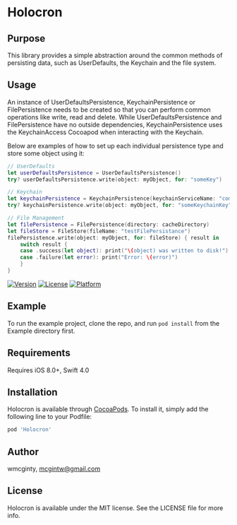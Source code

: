 # Holocron

## Purpose
This library provides a simple abstraction around the common methods of persisting data, such as UserDefaults,  the Keychain and the file system.

## Usage
An instance of UserDefaultsPersistence, KeychainPersistence or FilePersistence needs to be created so that you can perform common operations like write, read and delete. While UserDefaultsPersistence and FilePersistence have no outside dependencies, KeychainPersistence uses the KeychainAccess Cocoapod when interacting with the Keychain.

Below are examples of how to set up each individual persistence type and store some object using it:

``` swift
// UserDefaults
let userDefaultsPersistence = UserDefaultsPersistence()
try? userDefaultsPersistence.write(object: myObject, for: "someKey")
```

``` swift
// Keychain
let keychainPersistence = KeychainPersistence(keychainServiceName: "com.holocron.test")
try? keychainPersistence.write(object: myObject, for: "someKeychainKey")
```

``` swift
// File Management
let filePersistence = FilePersistence(directory: cacheDirectory)
let fileStore = FileStore(fileName: "testFilePersistance")
filePersistence.write(object: myObject, for: fileStore) { result in
    switch result {
    case .success(let object): print("\(object) was written to disk!")
    case .failure(let error): print("Error: \(error)")
    }
}
```

[![Version](https://img.shields.io/cocoapods/v/Holocron.svg?style=flat)](http://cocoapods.org/pods/Holocron)
[![License](https://img.shields.io/cocoapods/l/Holocron.svg?style=flat)](http://cocoapods.org/pods/Holocron)
[![Platform](https://img.shields.io/cocoapods/p/Holocron.svg?style=flat)](http://cocoapods.org/pods/Holocron)

## Example

To run the example project, clone the repo, and run `pod install` from the Example directory first.

## Requirements
 Requires iOS 8.0+, Swift 4.0

## Installation

Holocron is available through [CocoaPods](http://cocoapods.org). To install
it, simply add the following line to your Podfile:

```ruby
pod 'Holocron'
```

## Author

wmcginty, mcgintw@gmail.com

## License

Holocron is available under the MIT license. See the LICENSE file for more info.
